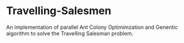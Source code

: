 # Travelling-Salesmen

An implementation of parallel Ant Colony Optimimzation and Genentic algorithm to solve the Travelling Salesman problem.

